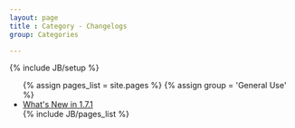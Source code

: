 ```yaml
---
layout: page
title : Category - Changelogs
group: Categories

---
```

{% include JB/setup %}

<ul>
  {% assign pages_list = site.pages %}
  {% assign group = 'General Use' %}
  <li><a href='../getting-started/whats-new.html'>What's New in 1.7.1</a></li>
  {% include JB/pages_list %}
</ul>